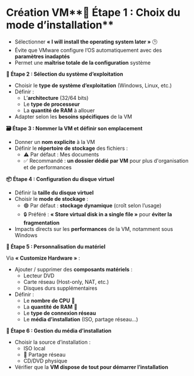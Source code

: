 # Création VM**🧭 Étape 1 : Choix du mode d’installation**

- Sélectionner **« I will install the operating system later »** 🕒
- Évite que VMware configure l’OS automatiquement avec des **paramètres inadaptés**
- Permet une **maîtrise totale de la configuration** système

**💽 Étape 2 : Sélection du système d’exploitation**

- Choisir le **type de système d’exploitation** (Windows, Linux, etc.)
- Définir :
  - L’**architecture** (32/64 bits)
  - Le **type de processeur**
  - La **quantité de RAM** à allouer
- Adapter selon les **besoins spécifiques** de la VM



**🗃️ Étape 3 : Nommer la VM et définir son emplacement**

- Donner un **nom explicite** à la VM
- Définir le **répertoire de stockage** des fichiers :
  - ⚠️ Par défaut : Mes documents
  - ✅ Recommandé : **un dossier dédié par VM** pour plus d'organisation et de performances



**📦 Étape 4 : Configuration du disque virtuel**

- Définir la **taille du disque virtuel**
- Choisir le **mode de stockage** :
  - 🟢 Par défaut : **stockage dynamique** (croît selon l’usage)
  - 🔒 Préféré : **« Store virtual disk in a single file »** pour **éviter la fragmentation**
- Impacts directs sur les **performances** de la VM, notamment sous Windows

**🧰 Étape 5 : Personnalisation du matériel**

Via **« Customize Hardware »** :

- Ajouter / supprimer des **composants matériels** :
  - Lecteur DVD
  - Carte réseau (Host-only, NAT, etc.)
  - Disques durs supplémentaires
- Définir :
  - Le **nombre de CPU** 🧠
  - La **quantité de RAM** 💾
  - Le **type de connexion réseau**
  - Le **média d’installation** (ISO, partage réseau...)



**📀 Étape 6 : Gestion du média d’installation**

- Choisir la source d’installation :
  - ISO local
  - 📡 Partage réseau
  - CD/DVD physique
- Vérifier que la **VM dispose de tout pour démarrer l’installation**
